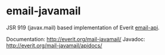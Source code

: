 # email-javamail

JSR 919 (javax.mail) based implementation of Everit [email-api][1].

Documentation: http://everit.org/mail-javamail/
Javadoc: http://everit.org/mail-javamail/apidocs/

[1]: http://everit.org/mail-api/
